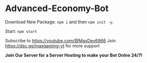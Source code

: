 # Advanced-Economy-Bot

Download New Package: `npm i` and then `npm init -y`.

Start: `npm start`

Subscribe to https://youtube.com/@MaxDev6966
Join https://dsc.gg/maxgaming-yt for more support

**Join Our Server for a Server Hosting to make your Bot Onlne 24/7!**
